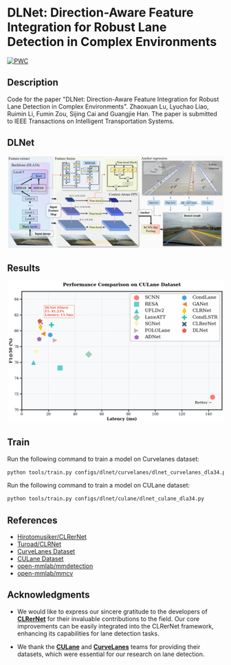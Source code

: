 # DLNet: Direction-Aware Feature Integration for Robust Lane Detection in Complex Environments
[![PWC](https://img.shields.io/endpoint.svg?url=https://paperswithcode.com/badge/dlnet-direction-aware-feature-integration-for/lane-detection-on-culane)](https://paperswithcode.com/sota/lane-detection-on-culane?p=dlnet-direction-aware-feature-integration-for)
## Description

Code for the paper "DLNet: Direction-Aware Feature Integration for Robust Lane Detection in Complex Environments". Zhaoxuan Lu, Lyuchao Liao, Ruimin Li, Fumin Zou, Sijing Cai and Guangjie Han. The paper is submitted to IEEE Transactions on Intelligent Transportation Systems.

## DLNet

![DLNet](https://github.com/RDXiaoLu/DLNet/blob/789f9d315790c2faa76b94bd137a636e9172f890/figs/DLNet.png)

## Results

![Result](https://github.com/RDXiaoLu/DLNet/blob/2b817f3dbdcf0b33d017db9dd87b431dabed0137/figs/result.png)

## Train

Run the following command to train a model on Curvelanes dataset:

```bash
python tools/train.py configs/dlnet/curvelanes/dlnet_curvelanes_dla34.py
```

Run the following command to train a model on CULane dataset:

```bash
python tools/train.py configs/dlnet/culane/dlnet_culane_dla34.py
```

## References
* [Hirotomusiker/CLRerNet](https://github.com/hirotomusiker/CLRerNet.git)
* [Turoad/CLRNet](https://github.com/Turoad/CLRNet/)
* [CurveLanes Dataset](https://github.com/SoulmateB/CurveLanes.git)
* [CULane Dataset](https://xingangpan.github.io/projects/CULane.html)
* [open-mmlab/mmdetection](https://github.com/open-mmlab/mmdetection)
* [open-mmlab/mmcv](https://github.com/open-mmlab/mmcv)

## Acknowledgments  
* We would like to express our sincere gratitude to the developers of [**CLRerNet**](https://github.com/hirotomusiker/CLRerNet.git) for their invaluable contributions to the field. Our core improvements can be easily integrated into the CLRerNet framework, enhancing its capabilities for lane detection tasks.

*  We thank the [**CULane**](https://github.com/SoulmateB/CurveLanes.git) and [**CurveLanes**](https://github.com/SoulmateB/CurveLanes.git) teams for providing their datasets, which were essential for our research on lane detection.
